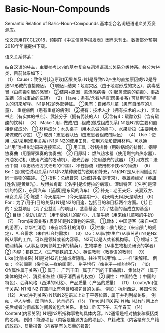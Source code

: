 # Basic-Noun-Compounds
Semantic Relation of Basic-Noun-Compounds
基本复合名词短语语义关系资源库。


论文录用在CCL2018，预期在《中文信息学报发表》因尚未刊出，数据部分预期2018年年底提供下载。


语义关系体系：

结合汉语的特点，主要参考Levi的基本复合名词短语语义关系分类体系。共分为14类，目前体系如下：     
 （1） Cause：致使/引起/导致(因果关系)
N1是导致N2产生的直接原因或N2是导致N1形成的直接原因。
①原因+结果：地震灾区（由于地震形成的灾区）、病毒感冒（由病毒引起的感冒）
②结果+原因：禽流感病毒（引起禽流感的病毒）、事故车辆（造成事故的车辆）
（2） Have：患有/含有/拥有(因果关系)
可以用“有”相关的词来解释。 N1是N2的外部特征。
①患有：自闭症儿童（患有自闭症的儿童）、 重症病例（患有重症的病例）
②拥有：技术人才（拥有技术的人才）、实体书店（有实体的书店）、武装分子（拥有武装的人）
③含有4：碳酸饮料（含有碳酸的饮料）
（3） Make：用...做成/由...组成(做成组成关系)
N1是N2的主要和直接组成成分。
① 材料成分：木头桌子（用木头做的桌子）、水果沙拉（主要用水果做成的沙拉）
② 成员：志愿者队伍（由志愿者组成的队伍）
（4） Use：使用...做/采用(使用关系)
N1是 N2的使用工具、使用方法和使用材料。可以通过“用”类相关动词来连接释义。
① 用工具：砂锅排骨（用砂锅炖的排骨）、钢琴协奏曲（用钢琴弹奏的协奏曲）
② 用原料： 燃气热水器（使用燃气的热水器）、汽油发动机（使用汽油的发动机）、激光武器（使用激光的武器）
③ 用方式：法治中国（采用法治方式治理的中国）、冷链物流（使用制冷技术的物流）
（5）Be：是(属性说明关系)
N1对N2某种属性的说明和补充，N1和N2是从不同侧面对同一事物的描述。
① 指称：总统普京（总统[姓名]是普京）、英雄黄继光（英雄[姓名]是黄继光）、埃博拉病毒（[名字]是埃博拉的病毒）、深圳特区（[名字]是深圳的特区）、东风汽车（[品牌]是东风的汽车）
② 补充：老王夫妇、夫妻双方、母女关系
③ 陈述：今天星期一（今天是星期一）、明天晴天(明天是晴天)
（6） For：为了/用于(目的关系)
N1是N2的用途，包括目的和目标两个方面。
① 目的：公益项目（为了公益而...的项目）、慈善基金（为了慈善的而成立的基金）
② 目标：婴幼儿配方（用于婴幼儿的配方）、儿童牛奶（用来给儿童喝的牛奶）
（7） From(来源关系)
表示N1是N2事物的来源。
①具体：中国游客（来自中国的游客），新华社消息（来自新华社的消息）
②抽象：部门规定（来自部门的规定）、社会需求（来自社会的需求）
（8） Do：从事/教/生产(从事关系)
N1是N2所从事的工作，可以是领域或者内容等。 N2可以是人或者机构等。
① 领域：互联网精英（从事互联网领域工作的精英）、生物学者（从事生物相关研究的学者）
② 内容：钢铁工人（生产钢铁的工人）、英语教师（教英语的教师）
（9） Like(比喻关系)
N1是对N2的比喻或者隐喻。往往可以用“像……一样”来解释。
例如： 金砖国家（像金砖一样的国家）、 影子银行（像影子一样的银行）
（10） Of(属性属于关系)
① 属于： 广汽丰田（属于广汽的丰田品牌）、集体财产（属于集体的财产）、消费者权益（属于消费者的权益）
② 属性： 中国特色（ 中国的特色）、西洋风格（西洋的风格）、产品质量（ 产品的质量）
（11） Locate/In(位于关系)
N1 和 N2 在空间上有包含和被包含的关系。
例如：杭州西湖、英国伦敦
（12） And(并列关系)
N1和N2在语义上处于平等位置，属于并列列举关系。
例如：华人华侨、田间地头、爸爸妈妈
（13） Time(时间关系)
N1和 N2有时间上有先后或者时间点和时间段的包含关系。
例如：昨天下午、去年春天
（14） Content(内容关系)
N1是N2所指称事物的具体内容。N2通常是相对抽象和概括类的名词。
例如：能源项目（内容是能源方面的项目）、户籍政策（内容是有关户籍的政策）、质量报告（内容是有关质量的报告）
